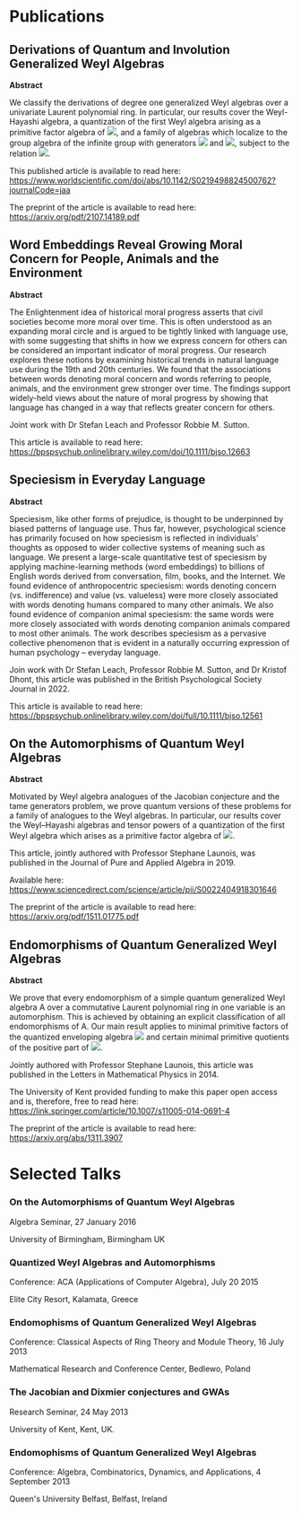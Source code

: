 <h1>Publications</h1>

<h2> Derivations of Quantum and Involution Generalized Weyl Algebras </h2>

**Abstract**

We classify the derivations of degree one generalized Weyl algebras over a univariate Laurent polynomial ring. In particular, our results cover the Weyl-Hayashi algebra, a quantization of the first Weyl algebra arising as a primitive factor algebra of <img src="https://render.githubusercontent.com/render/math?math=U_q^{%2B} (\mathfrak{so}_5)">, and a family of algebras which localize to the group algebra of the infinite group with generators <img src="https://render.githubusercontent.com/render/math?math=x"> and <img src="https://render.githubusercontent.com/render/math?math=y">, subject to the relation 
<img src="https://render.githubusercontent.com/render/math?math=xy = y^{-1}x">.

This published article is available to read here: https://www.worldscientific.com/doi/abs/10.1142/S0219498824500762?journalCode=jaa

The preprint of the article is available to read here: https://arxiv.org/pdf/2107.14189.pdf

<h2> Word Embeddings Reveal Growing Moral Concern for People, Animals and the Environment </h2>

**Abstract**

The Enlightenment idea of historical moral progress asserts that civil societies become more moral over time. This is often understood as an expanding moral circle and is argued to be tightly linked with language use, with some suggesting that shifts in how we express concern for others can be considered an important indicator of moral progress. Our research explores these notions by examining historical trends in natural language use during the 19th and 20th centuries. We found that the associations between words denoting moral concern and words referring to people, animals, and the environment grew stronger over time. The findings support widely-held views about the nature of moral progress by showing that language has changed in a way that reflects greater concern for others.

Joint work with Dr Stefan Leach and Professor Robbie M. Sutton.

This article is available to read here: https://bpspsychub.onlinelibrary.wiley.com/doi/10.1111/bjso.12663

<h2> Speciesism in Everyday Language </h2>

**Abstract**

Speciesism, like other forms of prejudice, is thought to be underpinned by biased patterns of language use. Thus far, however, psychological science has primarily focused on how speciesism is reflected in individuals' thoughts as opposed to wider collective systems of meaning such as language. We present a large-scale quantitative test of speciesism by applying machine-learning methods (word embeddings) to billions of English words derived from conversation, film, books, and the Internet. We found evidence of anthropocentric speciesism: words denoting concern (vs. indifference) and value (vs. valueless) were more closely associated with words denoting humans compared to many other animals. We also found evidence of companion animal speciesism: the same words were more closely associated with words denoting companion animals compared to most other animals. The work describes speciesism as a pervasive collective phenomenon that is evident in a naturally occurring expression of human psychology – everyday language.

Join work with Dr Stefan Leach, Professor Robbie M. Sutton, and Dr Kristof Dhont, this article was published in the British Psychological Society Journal in 2022.

This article is available to read here: https://bpspsychub.onlinelibrary.wiley.com/doi/full/10.1111/bjso.12561

<h2> On the Automorphisms of Quantum Weyl Algebras </h2>

**Abstract**

Motivated by Weyl algebra analogues of the Jacobian conjecture and the tame generators problem, we prove quantum versions of these problems for a family of analogues to the Weyl algebras. In particular, our results cover the Weyl–Hayashi algebras and tensor powers of a quantization of the first Weyl algebra which arises as a primitive factor algebra of <img src="https://render.githubusercontent.com/render/math?math=U_q^{%2B} (\mathfrak{so}_5)">.

This article, jointly authored with Professor Stephane Launois, was published in the Journal of Pure and Applied Algebra in 2019.

Available here: https://www.sciencedirect.com/science/article/pii/S0022404918301646

The preprint of the article is available to read here: https://arxiv.org/pdf/1511.01775.pdf  

<h2> Endomorphisms of Quantum Generalized Weyl Algebras </h2>

**Abstract**

We prove that every endomorphism of a simple quantum generalized Weyl algebra A over a commutative Laurent polynomial ring in one variable is an automorphism. This is achieved by obtaining an explicit classification of all endomorphisms of A. Our main result applies to minimal primitive factors of the quantized enveloping algebra <img src="https://render.githubusercontent.com/render/math?math=U_q (\mathfrak{sl}_2)"> and certain minimal primitive quotients of the positive part of <img src="https://render.githubusercontent.com/render/math?math=U_q^{%2B} (\mathfrak{so}_5)">.

Jointly authored with Professor Stephane Launois, this article was published in the Letters in Mathematical Physics in 2014. 

The University of Kent provided funding to make this paper open access and is, therefore, free to read here: https://link.springer.com/article/10.1007/s11005-014-0691-4

The preprint of the article is available to read here: https://arxiv.org/abs/1311.3907


<h1>Selected Talks</h1>

<h3> On the Automorphisms of Quantum Weyl Algebras </h3> 

Algebra Seminar, 27 January 2016

University of Birmingham, Birmingham UK

<h3> Quantized Weyl Algebras and Automorphisms </h3>

Conference: ACA (Applications of Computer Algebra), July 20 2015

Elite City Resort, Kalamata, Greece 

<h3> Endomophisms of Quantum Generalized Weyl Algebras </h3> 

Conference: Classical Aspects of Ring Theory and Module Theory, 16 July 2013

Mathematical Research and Conference Center, Bedlewo, Poland

<h3> The Jacobian and Dixmier conjectures and GWAs </h3> 

Research Seminar, 24 May 2013

University of Kent, Kent, UK. 

<h3> Endomophisms of Quantum Generalized Weyl Algebras </h3>

Conference: Algebra, Combinatorics, Dynamics, and Applications, 4 September 2013

Queen's University Belfast, Belfast, Ireland
